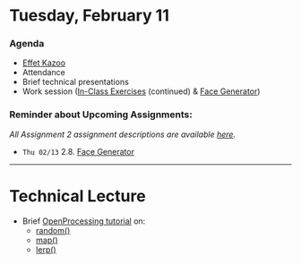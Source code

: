 # Tuesday, February 11

### Agenda

* [Effet Kazoo](https://www.youtube.com/watch?v=y9FKxMiiI6Y)
* Attendance
* Brief technical presentations
* Work session ([In-Class Exercises](https://github.com/golanlevin/60-120/blob/main/2025/daily_notes/0206.md#in-class-exercises) (continued) & [Face Generator](https://github.com/golanlevin/60-120/tree/main/2025/assignments/creative_code#28-face-generator))


### Reminder about Upcoming Assignments: 

*All Assignment 2 assignment descriptions are available [here](https://github.com/golanlevin/60-120/tree/main/2025/assignments/creative_code).*

* `Thu 02/13` 2.8. [Face Generator](https://github.com/golanlevin/60-120/tree/main/2025/assignments/creative_code#28-face-generator)

---

# Technical Lecture

* Brief [OpenProcessing tutorial](https://openprocessing.org/sketch/2540323) on:
  * [random()](https://archive.p5js.org/reference/#/p5/random)
  * [map()](https://archive.p5js.org/reference/#/p5/map)
  * [lerp()](https://archive.p5js.org/reference/#/p5/lerp) 

